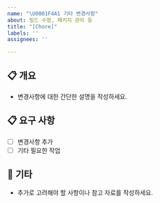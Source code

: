 ```yaml
---
name: "\U0001F4A1 기타 변경사항"
about: 빌드 수정, 패키지 관리 등
title: "[Chore]"
labels: ''
assignees: ''

---
```


## 📋 개요
- 변경사항에 대한 간단한 설명을 작성하세요.

## 📋 요구 사항
- [ ] 변경사항 추가
- [ ] 기타 필요한 작업

## 🔔 기타
- 추가로 고려해야 할 사항이나 참고 자료를 작성하세요.
